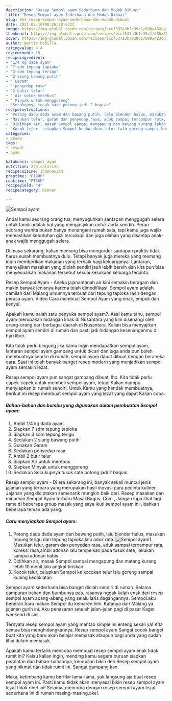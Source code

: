 ```yaml
---
description: "Resep Sempol ayam Sederhana dan Mudah Dibuat"
title: "Resep Sempol ayam Sederhana dan Mudah Dibuat"
slug: 854-resep-sempol-ayam-sederhana-dan-mudah-dibuat
date: 2021-05-16T08:26:20.622Z
image: https://img-global.cpcdn.com/recipes/bccf537a3b7c39c1/680x482cq70/sempol-ayam-foto-resep-utama.jpg
thumbnail: https://img-global.cpcdn.com/recipes/bccf537a3b7c39c1/680x482cq70/sempol-ayam-foto-resep-utama.jpg
cover: https://img-global.cpcdn.com/recipes/bccf537a3b7c39c1/680x482cq70/sempol-ayam-foto-resep-utama.jpg
author: Bertie Padilla
ratingvalue: 4.4
reviewcount: 15
recipeingredient:
- "1/4 kg dada ayam"
- "7 sdm tepung tapioka"
- "3 sdm tepung terigu"
- "2 siung bawang putih"
- " Garam"
- " penyedap rasa"
- "2 butir telur"
- " Air untuk merebus"
- " Minyak untuk menggoreng"
- "Secukupnya tusuk sate potong jadi 2 bagian"
recipeinstructions:
- "Potong dadu dada ayam dan bawang putih, lalu blender halus, masukan tepung terigu dan tepung tapioka,lalu aduk rata."
- "Masukan telur, garam dan penyedap rasa, aduk sampai tercampur rata, koreksi rasa,ambil adonan lalu tempelkan pada tusuk sate, lakukan sampai adonan habis"
- "Didihkan air, masak Sempol sampai mengapung dan matang kurang lebih 10 menit,lalu angkat tiriskan"
- "Kocok telur, celupkan Sempol ke kocokan telur lalu goreng sampai kuning kecoklatan"
categories:
- Resep
tags:
- sempol
- ayam

katakunci: sempol ayam 
nutrition: 223 calories
recipecuisine: Indonesian
preptime: "PT20M"
cooktime: "PT56M"
recipeyield: "4"
recipecategory: Dinner

---
```



![Sempol ayam](https://img-global.cpcdn.com/recipes/bccf537a3b7c39c1/680x482cq70/sempol-ayam-foto-resep-utama.jpg)

Andai kamu seorang orang tua, menyuguhkan santapan menggugah selera untuk famili adalah hal yang mengasyikan untuk anda sendiri. Peran seorang  wanita bukan hanya menangani rumah saja, tapi kamu juga wajib memastikan kebutuhan gizi tercukupi dan juga olahan yang disantap anak-anak wajib menggugah selera.

Di masa  sekarang, kalian memang bisa mengorder santapan praktis tidak harus susah membuatnya dulu. Tetapi banyak juga mereka yang memang ingin memberikan makanan yang terbaik bagi keluarganya. Lantaran, menyajikan masakan yang diolah sendiri jauh lebih bersih dan kita pun bisa menyesuaikan makanan tersebut sesuai kesukaan keluarga tercinta. 

Resep Sempol Ayam - Aneka jajanantanah air kini semakin beragam dan makin banyak jenisnya karena telah dimodifikasi. Sempol ayam adalah camilan dari Malang umumnya terbuat dari tepung tapioka (aci) dengan perasa ayam. Video Cara membuat Sempol Ayam yang enak, empuk dan kenyal.

Apakah kamu salah satu penyuka sempol ayam?. Asal kamu tahu, sempol ayam merupakan hidangan khas di Nusantara yang kini disenangi oleh orang-orang dari berbagai daerah di Nusantara. Kalian bisa menyajikan sempol ayam sendiri di rumah dan pasti jadi hidangan kesenanganmu di hari libur.

Kita tidak perlu bingung jika kamu ingin mendapatkan sempol ayam, lantaran sempol ayam gampang untuk dicari dan juga anda pun boleh membuatnya sendiri di rumah. sempol ayam dapat dibuat dengan beraneka cara. Saat ini telah banyak banget resep modern yang menjadikan sempol ayam semakin lezat.

Resep sempol ayam pun sangat gampang dibuat, lho. Kita tidak perlu capek-capek untuk membeli sempol ayam, tetapi Kalian mampu menyiapkan di rumah sendiri. Untuk Kamu yang hendak membuatnya, berikut ini resep membuat sempol ayam yang lezat yang dapat Kalian coba.

<!--inarticleads1-->

##### Bahan-bahan dan bumbu yang digunakan dalam pembuatan Sempol ayam:

1. Ambil 1/4 kg dada ayam
1. Siapkan 7 sdm tepung tapioka
1. Siapkan 3 sdm tepung terigu
1. Sediakan 2 siung bawang putih
1. Gunakan  Garam
1. Sediakan  penyedap rasa
1. Ambil 2 butir telur
1. Siapkan  Air untuk merebus
1. Siapkan  Minyak untuk menggoreng
1. Sediakan Secukupnya tusuk sate potong jadi 2 bagian


Resep sempol ayam - Di era sekarang ini, banyak sekali muncul jenis jajanan yang terbaru yang merupakan hasil inovasi para pecinta kuliner. Jajanan yang diciptakan semenarik mungkin baik dari. Resep masakan dan minuman Sempol Ayam terbaru MasakBagus. Com , Jangan lupa lihat lagi rame di beberapa group masak yang saya ikuti sempol ayam ini , bahkan beberapa teman ada yang. 

<!--inarticleads2-->

##### Cara menyiapkan Sempol ayam:

1. Potong dadu dada ayam dan bawang putih, lalu blender halus, masukan tepung terigu dan tepung tapioka,lalu aduk rata.
<img src="https://img-global.cpcdn.com/steps/cab205f355b8005b/160x128cq70/sempol-ayam-langkah-memasak-1-foto.jpg" alt="Sempol ayam">1. Masukan telur, garam dan penyedap rasa, aduk sampai tercampur rata, koreksi rasa,ambil adonan lalu tempelkan pada tusuk sate, lakukan sampai adonan habis
1. Didihkan air, masak Sempol sampai mengapung dan matang kurang lebih 10 menit,lalu angkat tiriskan
1. Kocok telur, celupkan Sempol ke kocokan telur lalu goreng sampai kuning kecoklatan


Sempol ayam sederhana bisa banget diolah sendiri di rumah. Selama campuran bahan dan bumbunya pas, rasanya nggak kalah enak dari resep sempol ayam abang-abang yang selalu laris dagangannya. Sempol.aku beneran baru makan Sempol itu kemaren.hihi. Katanya dari Malang ya jajanan gurih ini. Aku penasaran setelah jalan-jalan pagi di pasar Kaget weekend di sini. 

Ternyata resep sempol ayam yang mantab simple ini enteng sekali ya! Kita semua bisa menghidangkannya. Resep sempol ayam Sangat cocok banget buat kita yang baru akan belajar memasak ataupun bagi anda yang sudah lihai dalam memasak.

Apakah kamu tertarik mencoba membuat resep sempol ayam enak tidak rumit ini? Kalau kalian ingin, mending kamu segera buruan siapkan peralatan dan bahan-bahannya, kemudian bikin deh Resep sempol ayam yang nikmat dan tidak rumit ini. Sangat gampang kan. 

Maka, ketimbang kamu berfikir lama-lama, yuk langsung aja buat resep sempol ayam ini. Pasti kamu tiidak akan menyesal bikin resep sempol ayam lezat tidak ribet ini! Selamat mencoba dengan resep sempol ayam lezat sederhana ini di rumah masing-masing,oke!.

